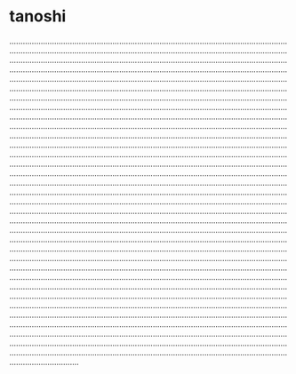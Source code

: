 # tanoshi

.......................................................................................................................................................................................................................................................................................................................................................................................................................................................................................................................................................................................................................................................................................................................................................................................................................................................................................................................................................................................................................................................................................................................................................................................................................................................................................................................................................................................................................................................................................................................................................................................................................................................................................................................................................................................................................................................................................................................................................................................................................................................................................................................................................................................................................................................................................................................................................................................................................................................................................................................................................................................................................................................................................................................................................................................................................................................................................................................................................................................................................................................................................................................................................................................................................................................................................................................................................................................................................................................................................................................................................................................................................................................................................................................................................................................................................................................................................................................................................................................................................................................................................................................................................................................................................................................................................................................................................................................................................